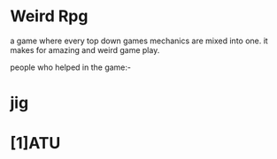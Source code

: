 # Weird Rpg

a game where every top down games mechanics are mixed into one. it makes for amazing and weird game play.

people who helped in the game:-                       
<h1>jig<h1>
[1]ATU